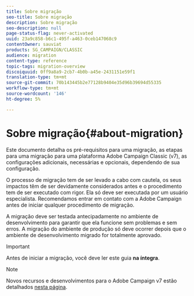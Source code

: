 ```yaml
---
title: Sobre migração
seo-title: Sobre migração
description: Sobre migração
seo-description: null
page-status-flag: never-activated
uuid: 23a9c858-b6c1-495f-a463-0ceb147068c9
contentOwner: sauviat
products: SG_CAMPAIGN/CLASSIC
audience: migration
content-type: reference
topic-tags: migration-overview
discoiquuid: 0ff9a8a9-2cb7-4b0b-a45e-2431151e59f1
translation-type: tm+mt
source-git-commit: 70b143445b2e77128b9404e35d96b39694d55335
workflow-type: tm+mt
source-wordcount: '146'
ht-degree: 5%

---
```



# Sobre migração{#about-migration}

Este documento detalha os pré-requisitos para uma migração, as etapas para uma migração para uma plataforma Adobe Campaign Classic (v7), as configurações adicionais, necessárias e opcionais, dependendo de sua configuração.

O processo de migração tem de ser levado a cabo com cautela, os seus impactos têm de ser devidamente considerados antes e o procedimento tem de ser executado com rigor. Ela só deve ser executada por um usuário especialista. Recomendamos entrar em contato com a Adobe Campaign antes de iniciar qualquer procedimento de migração.

A migração deve ser testada antecipadamente no ambiente de desenvolvimento para garantir que ela funcione sem problemas e sem erros. A migração do ambiente de produção só deve ocorrer depois que o ambiente de desenvolvimento migrado for totalmente aprovado.

>[!IMPORTANT]
>
>Antes de iniciar a migração, você deve ler este guia **na íntegra**.

>[!NOTE]
>
>Novos recursos e desenvolvimentos para o Adobe Campaign v7 estão detalhados [nesta página](../../rn/using/latest-release.md).

